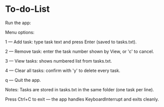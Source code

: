 # To-do-List
Run the app:

Menu options:

1 — Add task: type task text and press Enter (saved to tasks.txt).

2 — Remove task: enter the task number shown by View, or 'c' to cancel.

3 — View tasks: shows numbered list from tasks.txt.

4 — Clear all tasks: confirm with 'y' to delete every task.

q — Quit the app.

Notes:
Tasks are stored in tasks.txt in the same folder (one task per line).

Press Ctrl+C to exit — the app handles KeyboardInterrupt and exits cleanly.
